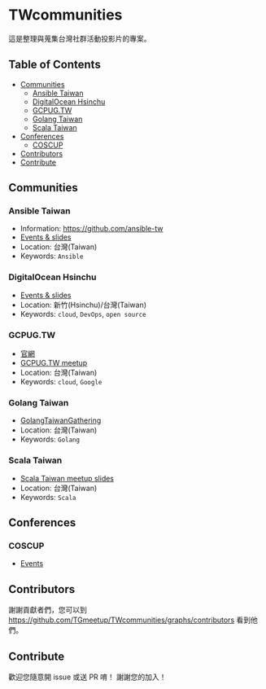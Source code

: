 # TWcommunities
這是整理與蒐集台灣社群活動投影片的專案。

## Table of Contents
- [Communities](#communities)
   - [Ansible Taiwan](#ansible-taiwan)
   - [DigitalOcean Hsinchu](#digitalocean-hsinchu)
   - [GCPUG.TW](#gcpug.tw)
   - [Golang Taiwan](#golang-taiwan)
   - [Scala Taiwan](#scala-taiwan)
- [Conferences](#conferences)
   - [COSCUP](#coscup)
- [Contributors](#contributors)
- [Contribute](#contribute)

## Communities
### Ansible Taiwan
- Information: https://github.com/ansible-tw
- [Events & slides](https://github.com/ansible-tw/ansible-tw.github.io/blob/master/docs/presentation.md)
- Location: 台灣(Taiwan)
- Keywords: `Ansible`

### DigitalOcean Hsinchu
- [Events & slides](communities/DigitalOceanHsinchu.md)
- Location: 新竹(Hsinchu)/台灣(Taiwan)
- Keywords: `cloud`, `DevOps`, `open source`

### GCPUG.TW
- [官網](http://gcpug.tw/)
- [GCPUG.TW meetup](https://www.youtube.com/playlist?list=PLBxDwki2j4mfiXxa8f-Y7yuyY1PFlpFDg)
- Location: 台灣(Taiwan)
- Keywords: `cloud`, `Google`

### Golang Taiwan
- [GolangTaiwanGathering](https://github.com/golangtw/GolangTaiwanGathering)
- Location: 台灣(Taiwan)
- Keywords: `Golang`

### Scala Taiwan
- [Scala Taiwan meetup slides](https://github.com/ScalaTaiwan/ScalaTaiwan)
- Location: 台灣(Taiwan)
- Keywords: `Scala`

## Conferences
### COSCUP
- [Events](conferences/COSCUP.md)

## Contributors
謝謝貢獻者們，您可以到 https://github.com/TGmeetup/TWcommunities/graphs/contributors 看到他們。

## Contribute
歡迎您隨意開 issue 或送 PR 唷！ 謝謝您的加入！
